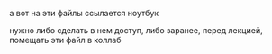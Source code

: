 а вот на эти файлы ссылается ноутбук

нужно либо сделать в нем доступ, либо заранее, перед лекцией, помещать эти файл в коллаб
